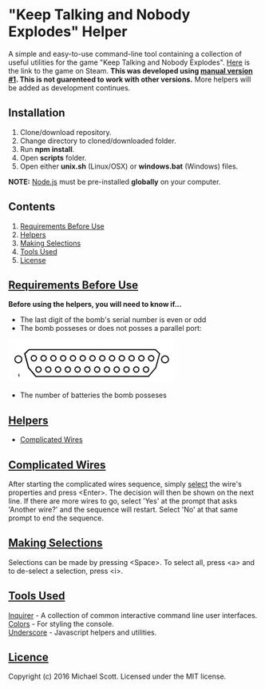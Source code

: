 # "Keep Talking and Nobody Explodes" Helper
A simple and easy-to-use command-line tool containing a collection of useful utilities for the game "Keep Talking and Nobody Explodes". [Here](http://store.steampowered.com/app/341800/?snr=1_7_15__13) is the link to the game on Steam. 
**This was developed using [manual version #1](http://www.bombmanual.com/manual/1/pdf/Bomb-Defusal-Manual_1.pdf). This is not guarenteed to work with other versions.** More helpers will be added as development continues. 

## Installation
1. Clone/download repository.
2. Change directory to cloned/downloaded folder.
3. Run **npm install**.
4. Open **scripts** folder. 
5. Open either **unix.sh** (Linux/OSX) or **windows.bat** (Windows) files.

**NOTE:** [Node.js](#https://nodejs.org/en/) must be pre-installed **globally** on your computer.

## Contents
1. [Requirements Before Use](#before)
1. [Helpers](#helpers)
2. [Making Selections](#selections)
3. [Tools Used](#tools)
4. [License](#license)

## [Requirements Before Use](#before)
**Before using the helpers, you will need to know if...**
* The last digit of the bomb's serial number is even or odd
* The bomb posseses or does not posses a parallel port:

![Parallel port](assets/parallel-port.png)
* The number of batteries the bomb posseses

## [Helpers](#helpers)
* [Complicated Wires](#complicated_wires)

## [Complicated Wires](#complicated_wires)
After starting the complicated wires sequence, simply [select](#selections) the wire's properties and press \<Enter>. The decision will then be shown on the next line.
If there are more wires to go, select 'Yes' at the prompt that asks 'Another wire?' and the sequence will restart. Select 'No' at that same prompt to end the sequence.

## [Making Selections](#selections)
Selections can be made by pressing \<Space>. To select all, press \<a> and to de-select a selection, press \<i>.

## [Tools Used](#tools)
[Inquirer](https://www.npmjs.com/package/inquirer) - A collection of common interactive command line user interfaces.
<br />
[Colors](https://www.npmjs.com/package/colors) - For styling the console.
<br />
[Underscore](http://underscorejs.org/) - Javascript helpers and utilities.

## [Licence](#license)
<a name='license'></a>

Copyright (c) 2016 Michael Scott.
Licensed under the MIT license.
